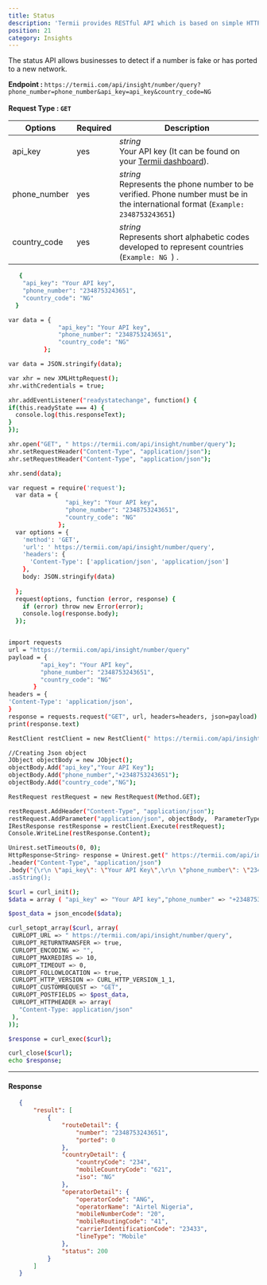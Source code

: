 ```yaml
---
title: Status
description: 'Termii provides RESTful API which is based on simple HTTP POST/GET requests. Our API lets you create, send, and verify messages, as well as, track your delivery statistics.'
position: 21
category: Insights
---
```


The status API allows businesses to detect if a number is fake or has ported to a new network.

<b>Endpoint : </b>
`
https://termii.com/api/insight/number/query?phone_number=phone_number&api_key=api_key&country_code=NG
`<br> <br> <b>Request Type : </b> **`GET`**

Options | Required | Description |
--- | --- |  --- |
api_key | yes |*string*<br> Your API key (It can be found on your <a href="https://accounts.termii.com/#/" target="_blank" style="text-decoration:underline; cursor:pointer">Termii dashboard</a>). | 
phone_number| yes |*string*<br>Represents the phone number to be verified. Phone number must be in the international format (`Example: 2348753243651`)   | 
country_code| yes |*string*<br>Represents short alphabetic codes developed to represent countries (`Example: NG `) .


<code-group>
   <code-block label="JSON" active>

  ```bash
     {
      "api_key": "Your API key",
      "phone_number": "2348753243651",
      "country_code": "NG"
    }
  ```

  </code-block>
  <code-block label="JavaScript">

  ```bash
 var data = {
                "api_key": "Your API key",
                "phone_number": "2348753243651",
                "country_code": "NG"
            };

var data = JSON.stringify(data);

var xhr = new XMLHttpRequest();
xhr.withCredentials = true;

xhr.addEventListener("readystatechange", function() {
  if(this.readyState === 4) {
    console.log(this.responseText);
  }
});

xhr.open("GET", " https://termii.com/api/insight/number/query");
xhr.setRequestHeader("Content-Type", "application/json");
xhr.setRequestHeader("Content-Type", "application/json");

xhr.send(data);

  ```

  </code-block>
 <code-block label="NodeJs" >

  ```bash
 var request = require('request');
    var data = {
                  "api_key": "Your API key",
                  "phone_number": "2348753243651",
                  "country_code": "NG"
                };
    var options = {
      'method': 'GET',
      'url': ' https://termii.com/api/insight/number/query',
      'headers': {
        'Content-Type': ['application/json', 'application/json']
      },
      body: JSON.stringify(data)
    
    };
    request(options, function (error, response) { 
      if (error) throw new Error(error);
      console.log(response.body);
    });



  ```

  </code-block>
 <code-block label="Python" >

  ```bash
import requests
url = "https://termii.com/api/insight/number/query"
payload = {
           "api_key": "Your API key",
           "phone_number": "2348753243651",
           "country_code": "NG"
         }
headers = {
  'Content-Type': 'application/json',
}
response = requests.request("GET", url, headers=headers, json=payload)
print(response.text)

   ```
  </code-block>

<code-block label="C#" >

  ```bash
RestClient restClient = new RestClient(" https://termii.com/api/insight/number/query");

//Creating Json object
JObject objectBody = new JObject();
objectBody.Add("api_key","Your API Key");
objectBody.Add("phone_number","+2348753243651");
objectBody.Add("country_code","NG");

RestRequest restRequest = new RestRequest(Method.GET);

restRequest.AddHeader("Content-Type", "application/json");
restRequest.AddParameter("application/json", objectBody,  ParameterType.RequestBody);
IRestResponse restResponse = restClient.Execute(restRequest);
Console.WriteLine(restResponse.Content);
   ```
  </code-block>
<code-block label="Java" >

  ```bash
 Unirest.setTimeouts(0, 0);
HttpResponse<String> response = Unirest.get(" https://termii.com/api/insight/number/query")
  .header("Content-Type", "application/json")
  .body("{\r\n \"api_key\": \"Your API Key\",\r\n \"phone_number\": \"2348753243651\"\r\n \"country_code\": \"NG"\"\r\n }")
  .asString();
  ```
  </code-block>
<code-block label="PHP" >

  ```bash
$curl = curl_init();
$data = array ( "api_key" => "Your API key","phone_number" => "+2348753243651", "country_code" => "NG");
 
 $post_data = json_encode($data);
 
 curl_setopt_array($curl, array(
   CURLOPT_URL => " https://termii.com/api/insight/number/query",
   CURLOPT_RETURNTRANSFER => true,
   CURLOPT_ENCODING => "",
   CURLOPT_MAXREDIRS => 10,
   CURLOPT_TIMEOUT => 0,
   CURLOPT_FOLLOWLOCATION => true,
   CURLOPT_HTTP_VERSION => CURL_HTTP_VERSION_1_1,
   CURLOPT_CUSTOMREQUEST => "GET",
   CURLOPT_POSTFIELDS => $post_data,
   CURLOPT_HTTPHEADER => array(
     "Content-Type: application/json"
   ),
 ));
 
 $response = curl_exec($curl);
 
 curl_close($curl);
 echo $response;

  ```
  </code-block>
</code-group>


<hr />

#### Response

```JSON
   {
       "result": [
           {
               "routeDetail": {
                   "number": "2348753243651",
                   "ported": 0
               },
               "countryDetail": {
                   "countryCode": "234",
                   "mobileCountryCode": "621",
                   "iso": "NG"
               },
               "operatorDetail": {
                   "operatorCode": "ANG",
                   "operatorName": "Airtel Nigeria",
                   "mobileNumberCode": "20",
                   "mobileRoutingCode": "41",
                   "carrierIdentificationCode": "23433",
                   "lineType": "Mobile"
               },
               "status": 200
           }
       ]
   }
```

